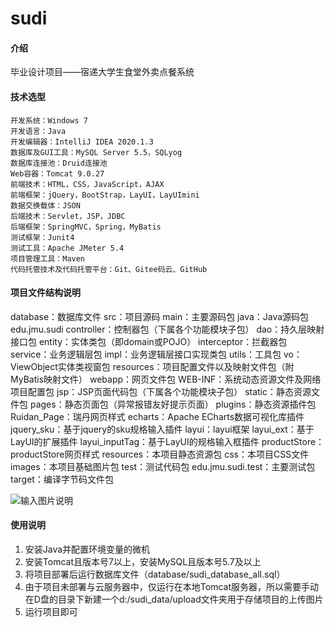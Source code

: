 # sudi

#### 介绍
毕业设计项目——宿递大学生食堂外卖点餐系统

#### 技术选型

    开发系统：Windows 7
    开发语言：Java
    开发编辑器：IntelliJ IDEA 2020.1.3
    数据库及GUI工具：MySQL Server 5.5，SQLyog
    数据库连接池：Druid连接池
    Web容器：Tomcat 9.0.27
    前端技术：HTML，CSS，JavaScript，AJAX
    前端框架：jQuery，BootStrap，LayUI，LayUImini
    数据交换载体：JSON
    后端技术：Servlet，JSP，JDBC
    后端框架：SpringMVC，Spring，MyBatis
    测试框架：Junit4
    测试工具：Apache JMeter 5.4
    项目管理工具：Maven
    代码托管技术及代码托管平台：Git、Gitee码云、GitHub

#### 项目文件结构说明

database：数据库文件
src：项目源码
    main：主要源码包
        java：Java源码包
            edu.jmu.sudi
                controller：控制器包（下属各个功能模块子包）
                dao：持久层映射接口包
                entity：实体类包（即domain或POJO）
                interceptor：拦截器包
                service：业务逻辑层包
                    impl：业务逻辑层接口实现类包
                utils：工具包
                vo：ViewObject实体类视窗包
        resources：项目配置文件以及映射文件包（附MyBatis映射文件）
        webapp：网页文件包
            WEB-INF：系统动态资源文件及网络项目配置包
                jsp：JSP页面代码包（下属各个功能模块子包）
            static：静态资源文件包
                pages：静态页面包（异常报错友好提示页面）
                plugins：静态资源插件包
                    Ruidan_Page：瑞丹网页样式
                    echarts：Apache ECharts数据可视化库插件
                    jquery_sku：基于jquery的sku规格输入插件
                    layui：layui框架
                    layui_ext：基于LayUI的扩展插件
                    layui_inputTag：基于LayUI的规格输入框插件
                    productStore：productStore网页样式
                resources：本项目静态资源包
                    css：本项目CSS文件
                    images：本项目基础图片包
    test：测试代码包
        edu.jmu.sudi.test：主要测试包
target：编译字节码文件包

![输入图片说明](https://images.gitee.com/uploads/images/2020/1223/160337_eb9c9e04_7848439.png "Snipaste_2020-12-23_16-03-08.png")

#### 使用说明

1.  安装Java并配置环境变量的微机
2.  安装Tomcat且版本号7以上，安装MySQL且版本号5.7及以上
3.  将项目部署后运行数据库文件（database/sudi_database_all.sql）
4.  由于项目未部署与云服务器中，仅运行在本地Tomcat服务器，所以需要手动在D盘的目录下新建一个d:/sudi_data/upload文件夹用于存储项目的上传图片
4.  运行项目即可




